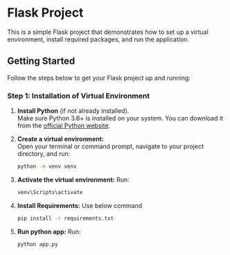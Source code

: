 # Flask Project

This is a simple Flask project that demonstrates how to set up a virtual environment, install required packages, and run the application.

## Getting Started

Follow the steps below to get your Flask project up and running:

### Step 1: Installation of Virtual Environment

1. **Install Python** (if not already installed).  
   Make sure Python 3.6+ is installed on your system. You can download it from the [official Python website](https://www.python.org/downloads/).

2. **Create a virtual environment:**  
   Open your terminal or command prompt, navigate to your project directory, and run:

   ```bash
   python -m venv venv

3. **Activate the virtual environment:**
    Run:

    ```bash
    venv\Scripts\activate

4. **Install Requirements:**
    Use below command
    ```bash
    pip install -r requirements.txt

5. **Run python app:**
    Run:
    
    ```bash
    python app.py
